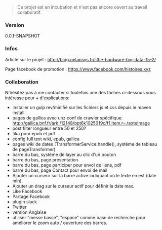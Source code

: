  > Ce projet est en incubation et n'est pas encore ouvert au travail collaboratif.
 
 ### Version
0.0.1-SNAPSHOT

 ### Infos

Article sur le projet : http://blog.netapsys.fr/little-hardware-big-data-15-2/

Page facebook de promotion : https://www.facebook.com/histoires.xyz


 ### Collaboration
N'hésitez pas à me contacter si toutefois une des tâches ci-dessous vous intéresse pour + d'explications:

- Installer un gulp rev/minifié sur les fichiers js et css depuis le maven install.
- pages de gallica avec unz conf de crawler spécifique: http://gallica.bnf.fr/ark:/12148/bpt6k1025019c/f1.item.r=.texteImage
- post filter longueur entre 50 et 250?
- tika pour epub et pdf
- config full text  wiki, epub, gallica
- pages wiki de dates (TransformerService.handle(), système de tableau de pageTransformer)
- barre du bas, système de layer au clic d'un bouton
- barre du bas, page présentation
- barre du bas, page participer pour envoi de liens, pdf
- barre du bas, page Contact pour envoi de mail
- Ajouter un curseur sur la barre active indiquant où le texte en est (date min).
- Ajouter un drag sur le curseur actif pour définir la date max.
- Like Facebook
- Partage Facebook
- plugin slack
- Twitter
- version Anglaise
- utiliser "messe basse", "espace" comme base de recherche pour améliorer le zoom auto / ouverture des barres.

